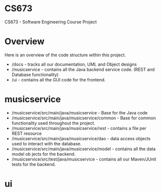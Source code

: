 CS673
=====

CS673 - Software Engineering Course Project

Overview
====
Here is an overview of the code structure within this project.

* /docs         - tracks all our documentation, UML and Object designs
* /musicservice - contains all the Java backend service code. (REST and Database functionality)
* /ui           - contains all the GUI code for the frontend.


musicservice
====
* /musicservice/src/main/java/musicservice        - Base for the Java code
* /musicservice/src/main/java/musicservice/common - Base for common functionality used throughout the project.
* /musicservice/src/main/java/musicservice/rest   - contains a file per REST resource
* /musicservice/src/main/java/musicservice/dao    - data access objects used to interact with the database.
* /musicservice/src/main/java/musicservice/model  - contains all the data model ob jects for the backend.
* /musicservice/src/test/java/musicservice        - contains all our Maven/JUnit tests for the backend.


ui
====
